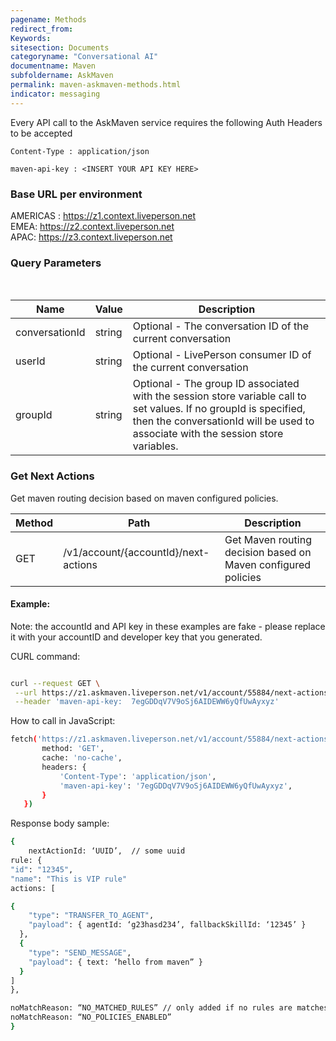 ```yaml
---
pagename: Methods
redirect_from:
Keywords:
sitesection: Documents
categoryname: "Conversational AI"
documentname: Maven
subfoldername: AskMaven
permalink: maven-askmaven-methods.html
indicator: messaging
---
```


Every API call to the AskMaven service requires the following Auth Headers to be accepted

`Content-Type : application/json`

`maven-api-key : <INSERT YOUR API KEY HERE>`

### Base URL per environment

AMERICAS : https://z1.context.liveperson.net  
EMEA: https://z2.context.liveperson.net  
APAC: https://z3.context.liveperson.net  

### Query Parameters

<table>
    <thead>
        <tr>
            <th>Name</th>
            <th>Value</th>
            <th>Description</th>
        </tr>
    </thead>
    <tbody>
        <tr>
            <td>conversationId</td>
            <td>string</td>
            <td>Optional - The conversation ID of the current conversation</td>
        </tr>
         <tr>
            <td>userId</td>
            <td>string</td>
            <td>Optional - LivePerson consumer ID of the current conversation</td>
        </tr>
        <tr>
            <td>groupId</td>
            <td>string</td>
            <td>Optional - The group ID associated with the session store variable call to set values.  If no groupId is specified, then the conversationId will be used to associate with the session store variables.
</td>
        </tr>
    </tbody>
</table>

### Get Next Actions

Get maven routing decision based on maven configured policies.

<table>
    <thead>
        <tr>
            <th>Method</th>
            <th>Path</th>
            <th>Description</th>
        </tr>
    </thead>
    <tbody>
        <tr>
            <td>GET</td>
            <td>/v1/account/{accountId}/next-actions</td>
            <td>Get Maven routing decision based on Maven configured policies</td>
        </tr>
    </tbody>
</table>

#### Example:

Note: the accountId and API key in these examples are fake - please replace it with your accountID and developer key that you generated.

CURL command:

```bash

curl --request GET \
 --url https://z1.askmaven.liveperson.net/v1/account/55884/next-actions \
 --header 'maven-api-key:  7egGDDqV7V9oSj6AIDEWW6yQfUwAyxyz'
 ```
 
 How to call in JavaScript:
 
```bash
fetch('https://z1.askmaven.liveperson.net/v1/account/55884/next-actions', {
       method: 'GET',
       cache: 'no-cache',
       headers: {
           'Content-Type': 'application/json',
           'maven-api-key': '7egGDDqV7V9oSj6AIDEWW6yQfUwAyxyz',
       }
   })

```

Response body sample:

```bash
{
	nextActionId: ‘UUID’,  // some uuid 
rule: {
"id": "12345",
"name": "This is VIP rule"
actions: [	

{
    "type": "TRANSFER_TO_AGENT",
    "payload": { agentId: ‘g23hasd234’, fallbackSkillId: ‘12345’ }
  },
  {
    "type": "SEND_MESSAGE",
    "payload": { text: ‘hello from maven” }
  }
]
},

noMatchReason: “NO_MATCHED_RULES” // only added if no rules are matches, rule will be null
noMatchReason: “NO_POLICIES_ENABLED” 
}
```

